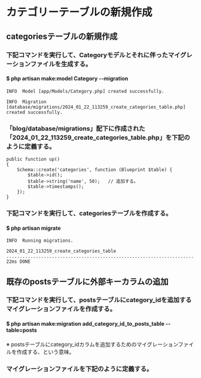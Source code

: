 # カテゴリーテーブルの新規作成

## categoriesテーブルの新規作成

### 下記コマンドを実行して、Categoryモデルとそれに伴ったマイグレーションファイルを生成する。
#### $ php artisan make:model Category --migration

    INFO  Model [app/Models/Category.php] created successfully.  

    INFO  Migration [database/migrations/2024_01_22_113259_create_categories_table.php] created successfully.

### 「blog/database/migrations」配下に作成された「2024_01_22_113259_create_categories_table.php」を下記のように定義する。

    public function up()
    {
        Schema::create('categories', function (Blueprint $table) {
            $table->id();
            $table->string('name', 50);   // 追加する。
            $table->timestamps();
        });
    }

### 下記コマンドを実行して、categoriesテーブルを作成する。
#### $ php artisan migrate

    INFO  Running migrations.  

    2024_01_22_113259_create_categories_table .............................................................................................. 22ms DONE

## 既存のpostsテーブルに外部キーカラムの追加

### 下記コマンドを実行して、postsテーブルにcategory_idを追加するマイグレーションファイルを作成する。
#### $ php artisan make:migration add_category_id_to_posts_table --table=posts
※ postsテーブルにcategory_idカラムを追加するためのマイグレーションファイルを作成する、という意味。

### マイグレーションファイルを下記のように定義する。